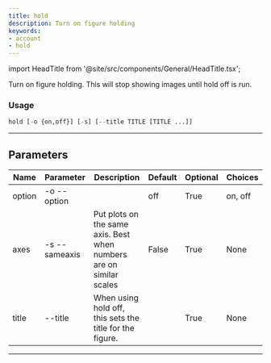 ```yaml
---
title: hold
description: Turn on figure holding
keywords:
- account
- hold
---
```


import HeadTitle from '@site/src/components/General/HeadTitle.tsx';

<HeadTitle title="account /hold - Reference | OpenBB Terminal Docs" />

Turn on figure holding. This will stop showing images until hold off is run.

### Usage

```python wordwrap
hold [-o {on,off}] [-s] [--title TITLE [TITLE ...]]
```

---

## Parameters

| Name | Parameter | Description | Default | Optional | Choices |
| ---- | --------- | ----------- | ------- | -------- | ------- |
| option | -o  --option |  | off | True | on, off |
| axes | -s  --sameaxis | Put plots on the same axis. Best when numbers are on similar scales | False | True | None |
| title | --title | When using hold off, this sets the title for the figure. |  | True | None |

---
